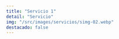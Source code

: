 ```yaml
---
title: "Servicio 1"
detail: "Servicio"
img: "/src/images/servicios/simg-02.webp"
destacado: false
---
```

